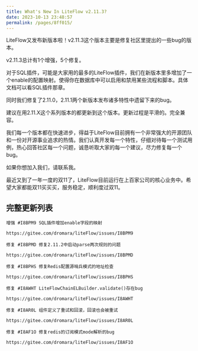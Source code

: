 ```yaml
---
title: What's New In LiteFlow v2.11.3?
date: 2023-10-13 23:48:57
permalink: /pages/8ff015/
---
```



LiteFlow又发布新版本啦！v2.11.3这个版本主要是修复社区里提出的一些bug的版本。

v2.11.3总计有1个增强，5个修复。

对于SQL插件，可能是大家用的最多的LiteFlow插件，我们在新版本里多增加了一个enable的配置映射。使得你在数据库中可以启用和禁用某些流程和脚本。具体文档可以看SQL插件那章。

同时我们修复了2.11.0，2.11.1两个新版本发布诸多特性中遗留下来的bug。

建议在用2.11.X这个系列版本的都更新到这个版本。更新过程是平滑的。完全兼容。

我们每一个版本都在快速进步，得益于LiteFlow目前拥有一个非常强大的开源团队和一份对开源事业追求的热情。我们认真开发每一个特性，仔细对待每一个测试用例，热心回答社区每一个问题，诚恳听取大家的每一个建议，尽力修复每一个bug。

如果你想加入我们，请联系我。

最近又到了一年一度的双11了，LiteFlow目前运行在上百家公司的核心业务中。希望大家都能双11买买买，服务稳定，顺利度过双11。

## 完整更新列表

```
增强 #I8BPM9 SQL插件增加enable字段的映射

https://gitee.com/dromara/liteFlow/issues/I8BPM9

修复 #I8BPMD 修复2.11.2中启动parse两次规则的问题

https://gitee.com/dromara/liteFlow/issues/I8BPMD

修复 #I8BPHS 修复Redis配置源哨兵模式的地址检查

https://gitee.com/dromara/liteFlow/issues/I8BPHS

修复 #I8AWHT LiteFlowChainELBuilder.validate()存在bug

https://gitee.com/dromara/liteFlow/issues/I8AWHT

修复 #I8AR0L 组件定义了重试和回滚，回滚也会被重试

https://gitee.com/dromara/liteFlow/issues/I8AR0L

修复 #I8AF1O 修复redis的订阅模式mode解析的bug

https://gitee.com/dromara/liteFlow/issues/I8AF1O
```


